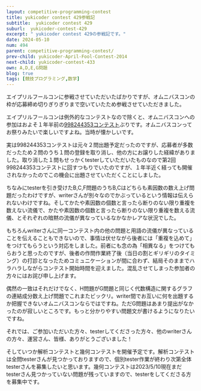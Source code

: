 ```yaml
---
layout: competitive-programming-contest
title: yukicoder contest 429参戦記
subtitle:  yukicoder contest 429
suburl:  yukicoder-contest-429
excerpt: " yukicoder contest 429の参戦記です。"
date: 2024-05-10
num: 494
parent: competitive-programming-contest/
prev-child: yukicoder-April-Fool-Contest-2014
next-child: yukicoder-contest-433
own: A,D,E,G問題
blog: true
tags: [競技プログラミング,数学]
---
```


エイプリルフールコンに参戦させていただいたばかりですが、オムニバスコンの枠が応募締め切りぎりぎりまで空いていたため参戦させていただきました。

エイプリルフールコンは例外的なコンテストなので除くと、オムニバスコンへの参加はおよそ１年半前の<a href="https://yukicoder.me/contests/409">998244353コンテスト</a>ぶりです。オムニバスコンってお祭りみたいで楽しいですよね。当時が懐かしいです。

実は998244353コンテストは元々２問出題予定だったのですが、応募者が多数だったため２問のうち１問の登録を取り消し、他の方にお譲りした経緯がありました。取り消した１問もせっかくtesterしていただいたものなので第2回998244353コンテストに回すつもりでいたのですが、１年半近く経っても開催されなかったのでこの機会に出題させていただくことにしました。

ちなみにtesterを引き受けたB,C,F問題のうちB,Cはどちらも素因数の数え上げ問題だったわけですが、writerさんが別々なのでかぶっているという情報は伝えられないわけですね。そしてかたや素因数の個数と言ったら断りのない限り重複を数えない流儀で、かたや素因数の個数と言ったら断りのない限り重複を数える流儀、とそれぞれの暗黙の流儀が異なっているなかなかレアな状況でした。

もちろんwriterさんに同一コンテスト内の他の問題と用語の流儀が異なっていることを伝えることもできないので、事情は伏せながら後者には「重複を込めて」をつけてもらうという対応をしました。前者にも念の為「相異なる」をつけてもらおうと思ったのですが、後者の作問作業終了後（当日の割とギリギリのタイミング）の打診となったためコミュニケーションが間に合わず、結局そのままでハラハラしながらコンテスト開始時間を迎えました。混乱させてしまった参加者の方々にはお詫び申し上げます。

偶然の一致はそれだけでなく、H問題がG問題と同じく代数構造に関するグラフの連結成分数え上げ問題でこれまたビックリ。writer間でお互いに何を出題するか把握できないオムニバスコンならではですね。ただG問題はあまり提出がなかったのが寂しいところです。もっと分かりやすい問題文が書けるようになりたいですね。

それでは、ご参加いただいた方々、testerしてくださった方々、他のwriterさんの方々、運営さん、皆様、ありがとうございました！

そしていつか解析コンテストと幾何コンテストを開催予定です。解析コンテストは全問testerさんが見つかっておりますので、個別tester作業が終わり次第全体testerさんを募集したいと思います。幾何コンテストは2023/5/10現在まだtesterさん見つかっていない問題が残っていますので、testerをしてくださる方を募集中です。
